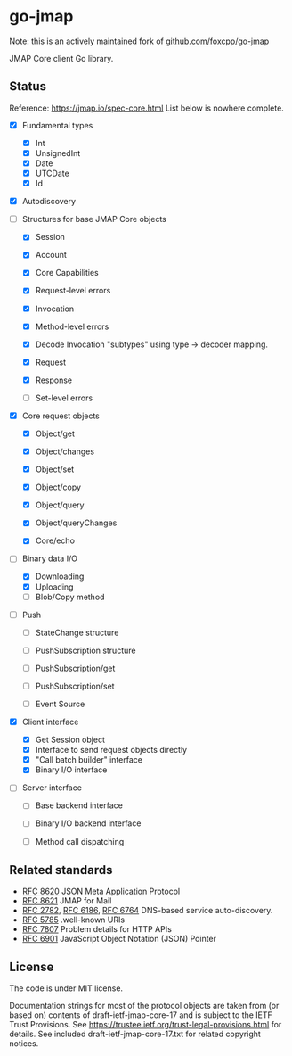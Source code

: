 # go-jmap

Note: this is an actively maintained fork of [github.com/foxcpp/go-jmap](https://github.com/foxcpp/go-jmap)

JMAP Core client Go library.

## Status
Reference: https://jmap.io/spec-core.html List below is nowhere complete.

* [x]  Fundamental types

	* [x]  Int
	* [x]  UnsignedInt
	* [x]  Date
	* [x]  UTCDate
	* [x]  Id

* [x]  Autodiscovery

* [ ]  Structures for base JMAP Core objects

	* [x]  Session
	* [x]  Account
	* [x]  Core Capabilities
	* [x]  Request-level errors
	* [x]  Invocation

	* [x]  Method-level errors
	* [x]  Decode Invocation "subtypes" using type -> decoder mapping.
	* [x]  Request
	* [x]  Response
	* [ ]  Set-level errors

* [x]  Core request objects

	* [x]  Object/get
	* [x]  Object/changes
	* [x]  Object/set
	* [x]  Object/copy
	* [x]  Object/query
	* [x]  Object/queryChanges

	* [x]  Core/echo

* [ ]  Binary data I/O

	* [x]  Downloading
	* [x]  Uploading
	* [ ]  Blob/Copy method

* [ ]  Push

	* [ ]  StateChange structure
	* [ ]  PushSubscription structure

	* [ ]  PushSubscription/get
	* [ ]  PushSubscription/set
	* [ ]  Event Source

* [x]  Client interface

	* [x]  Get Session object
	* [x]  Interface to send request objects directly
	* [x]  "Call batch builder" interface
	* [x]  Binary I/O interface

* [ ]  Server interface

	* [ ]  Base backend interface
	* [ ]  Binary I/O backend interface
	* [ ]  Method call dispatching



## Related standards

- [RFC 8620]
  JSON Meta Application Protocol
- [RFC 8621]
  JMAP for Mail
- [RFC 2782], [RFC 6186], [RFC 6764]
  DNS-based service auto-discovery.
- [RFC 5785]
  .well-known URIs
- [RFC 7807]
  Problem details for HTTP APIs
- [RFC 6901]
  JavaScript Object Notation (JSON) Pointer

## License 

The code is under MIT license.

Documentation strings for most of the protocol objects are taken from (or based
on) contents of draft-ietf-jmap-core-17 and is subject to the IETF Trust
Provisions. See https://trustee.ietf.org/trust-legal-provisions.html for
details. See included draft-ietf-jmap-core-17.txt for related copyright
notices.


[RFC 8620]: https://tools.ietf.org/html/rfc8620
[RFC 8621]: https://tools.ietf.org/html/rfc8621
[RFC 2782]: https://tools.ietf.org/html/rfc2782
[RFC 6186]: https://tools.ietf.org/html/rfc6186
[RFC 6764]: https://tools.ietf.org/html/rfc6764
[RFC 5785]: https://tools.ietf.org/html/rfc5785
[RFC 7807]: https://tools.ietf.org/html/rfc7807
[RFC 6901]: https://tools.ietf.org/html/rfc6901
